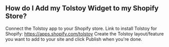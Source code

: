 ## How do I Add my Tolstoy Widget to my Shopify Store?

Connect the Tolstoy app to your Shopify store. Link to install Tolstoy for Shopify: https://apps.shopify.com/tolstoy
Create the Tolstoy layout/feature you want to add to your site and click Publish when you're done.
